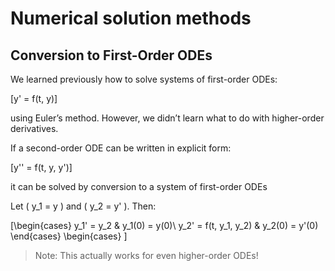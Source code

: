 # Numerical solution methods
## Conversion to First-Order ODEs

We learned previously how to solve systems of first-order ODEs:

\[y' = f(t, y)\]

using Euler’s method. However, we didn’t learn what to do with higher-order derivatives.

If a second-order ODE can be written in explicit form:

\[y'' = f(t, y, y')\]

it can be solved by conversion to a system of first-order ODEs


Let \( y_1 = y \) and \( y_2 = y' \). Then:

\[\begin{cases}
y_1' = y_2 & y_1(0) = y(0)\\
y_2' = f(t, y_1, y_2) & y_2(0) = y'(0)
\end{cases}
\begin{cases}
\]

> Note: This actually works for even higher-order ODEs!